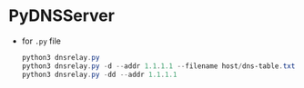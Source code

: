 # PyDNSServer

- for `.py` file

  ```powershell
  python3 dnsrelay.py
  python3 dnsrelay.py -d --addr 1.1.1.1 --filename host/dns-table.txt
  python3 dnsrelay.py -dd --addr 1.1.1.1
  ```
